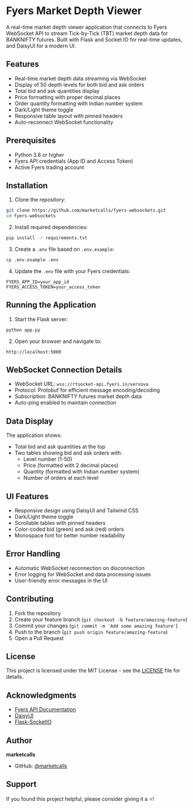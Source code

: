 # Fyers Market Depth Viewer

A real-time market depth viewer application that connects to Fyers WebSocket API to stream Tick-by-Tick (TBT) market depth data for BANKNIFTY futures. Built with Flask and Socket.IO for real-time updates, and DaisyUI for a modern UI.

## Features

- Real-time market depth data streaming via WebSocket
- Display of 50 depth levels for both bid and ask orders
- Total bid and ask quantities display
- Price formatting with proper decimal places
- Order quantity formatting with Indian number system
- Dark/Light theme toggle
- Responsive table layout with pinned headers
- Auto-reconnect WebSocket functionality

## Prerequisites

- Python 3.8 or higher
- Fyers API credentials (App ID and Access Token)
- Active Fyers trading account

## Installation

1. Clone the repository:
```bash
git clone https://github.com/marketcalls/fyers-websockets.git
cd fyers-websockets
```

2. Install required dependencies:
```bash
pip install -r requirements.txt
```

3. Create a `.env` file based on `.env.example`:
```bash
cp .env.example .env
```

4. Update the `.env` file with your Fyers credentials:
```
FYERS_APP_ID=your_app_id
FYERS_ACCESS_TOKEN=your_access_token
```

## Running the Application

1. Start the Flask server:
```bash
python app.py
```

2. Open your browser and navigate to:
```
http://localhost:5000
```

## WebSocket Connection Details

- WebSocket URL: `wss://rtsocket-api.fyers.in/versova`
- Protocol: Protobuf for efficient message encoding/decoding
- Subscription: BANKNIFTY futures market depth data
- Auto-ping enabled to maintain connection

## Data Display

The application shows:
- Total bid and ask quantities at the top
- Two tables showing bid and ask orders with:
  - Level number (1-50)
  - Price (formatted with 2 decimal places)
  - Quantity (formatted with Indian number system)
  - Number of orders at each level

## UI Features

- Responsive design using DaisyUI and Tailwind CSS
- Dark/Light theme toggle
- Scrollable tables with pinned headers
- Color-coded bid (green) and ask (red) orders
- Monospace font for better number readability

## Error Handling

- Automatic WebSocket reconnection on disconnection
- Error logging for WebSocket and data processing issues
- User-friendly error messages in the UI

## Contributing

1. Fork the repository
2. Create your feature branch (`git checkout -b feature/amazing-feature`)
3. Commit your changes (`git commit -m 'Add some amazing feature'`)
4. Push to the branch (`git push origin feature/amazing-feature`)
5. Open a Pull Request

## License

This project is licensed under the MIT License - see the [LICENSE](LICENSE) file for details.

## Acknowledgments

- [Fyers API Documentation](https://api-docs.fyers.in/)
- [DaisyUI](https://daisyui.com/)
- [Flask-SocketIO](https://flask-socketio.readthedocs.io/)

## Author

**marketcalls**
- GitHub: [@marketcalls](https://github.com/marketcalls)

## Support

If you found this project helpful, please consider giving it a ⭐!
